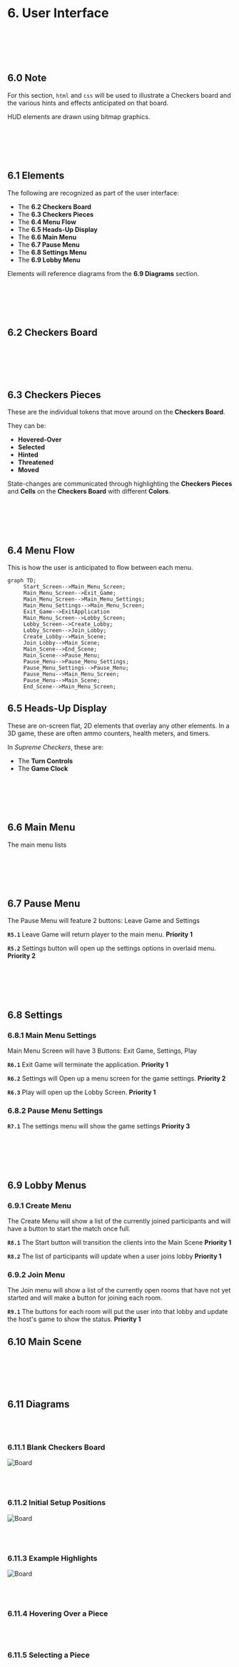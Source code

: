 







# 6. User Interface








<br><br><br><br>

## 6.0 Note
For this section, `html` and `css` will be used to illustrate a Checkers board and the various hints and effects anticipated on that board.

HUD elements are drawn using bitmap graphics.








<br><br><br><br>
<div style="break-after:page"></div>

## 6.1 Elements

The following are recognized as part of the user interface:
- The **6.2 Checkers Board**
- The **6.3 Checkers Pieces**
- The **6.4 Menu Flow**
- The **6.5 Heads-Up Display**
- The **6.6 Main Menu**
- The **6.7 Pause Menu**
- The **6.8 Settings Menu**
- The **6.9 Lobby Menu**

Elements will reference diagrams from the  **6.9 Diagrams** section.








<br><br><br><br>
<div style="break-after:page"></div>

## 6.2 Checkers Board








<br><br><br><br>
<div style="break-after:page"></div>

## 6.3 Checkers Pieces
These are the individual tokens that move around on the **Checkers Board**.

They can be:
- **Hovered-Over**
- **Selected**
- **Hinted**
- **Threatened**
- **Moved**

State-changes are communicated through highlighting the **Checkers Pieces** and **Cells** on the **Checkers Board** with different **Colors**.







<br><br><br><br>
<div style="break-after:page"></div>

## 6.4 Menu Flow

This is how the user is anticipated to flow between each menu.

```mermaid
graph TD;
     Start_Screen-->Main_Menu_Screen;
     Main_Menu_Screen-->Exit_Game;
     Main_Menu_Screen-->Main_Menu_Settings;
     Main_Menu_Settings-->Main_Menu_Screen;
     Exit_Game-->ExitApplication
     Main_Menu_Screen-->Lobby_Screen;
     Lobby_Screen-->Create_Lobby;
     Lobby_Screen-->Join_Lobby;
     Create_Lobby-->Main_Scene;
     Join_Lobby-->Main_Scene;
     Main_Scene-->End_Scene;
     Main_Scene-->Pause_Menu;
     Pause_Menu-->Pause_Menu_Settings;
     Pause_Menu_Settings-->Pause_Menu;
     Pause_Menu-->Main_Menu_Screen;
     Pause_Menu-->Main_Scene;
     End_Scene-->Main_Menu_Screen;
```








## 6.5 Heads-Up Display
These are on-screen flat, 2D elements that overlay any other elements. In a 3D game, these are often ammo counters, health meters, and timers.

In *Supreme Checkers*, these are:
- The **Turn Controls**
- The **Game Clock**










<br><br><br><br>
<div style="break-after:page"></div>

## 6.6 Main Menu
The main menu lists 








<br><br><br><br>
<div style="break-after:page"></div>

## 6.7 Pause Menu
The Pause Menu will feature 2 buttons: Leave Game and Settings

**`R5.1`** Leave Game will return player to the main menu. **Priority 1**

**`R5.2`** Settings button will open up the settings options in overlaid menu. **Priority 2**








<br><br><br><br>
<div style="break-after:page"></div>

## 6.8 Settings
### 6.8.1 Main Menu Settings
Main Menu Screen will have 3 Buttons: Exit Game, Settings, Play

**`R6.1`** Exit Game will terminate the application. **Priority 1**

**`R6.2`** Settings will Open up a menu screen for the game settings. **Priority 2**

**`R6.3`** Play will open up the Lobby Screen. **Priority 1**

### 6.8.2 Pause Menu Settings

**`R7.1`** The settings menu will show the game settings **Priority 3**








<br><br><br><br>
<div style="break-after:page"></div>

## 6.9 Lobby Menus
### 6.9.1 Create Menu
The Create Menu will show a list of the currently joined participants and will have a button to start the match once full.

**`R8.1`** The Start button will transition the clients into the Main Scene **Priority 1**

**`R8.2`** The list of participants will update when a user joins lobby **Priority 1**

### 6.9.2 Join Menu
The Join menu will show a list of the currently open rooms that have not yet started and will make a button for joining each room.

**`R9.1`** The buttons for each room will put the user into that lobby and update the host's game to show the status. **Priority 1**

## 6.10 Main Scene









<br><br><br><br>
<div style="break-after:page"></div>

## 6.11 Diagrams







<br><br>

### 6.11.1 Blank Checkers Board

<div style="width:70%">

![Board](img/board.svg)
</div>








<br><br>
<div style="break-after:page"></div>

### 6.11.2 Initial Setup Positions

<div style="width:70%">

![Board](img/board-setup.svg)
</div>








<br><br>
<div style="break-after:page"></div>

### 6.11.3 Example Highlights

<div style="width:70%">

![Board](img/board-highlights.svg)
</div>








<br><br>
<div style="break-after:page"></div>

### 6.11.4 Hovering Over a Piece








<br><br>
<div style="break-after:page"></div>

### 6.11.5 Selecting a Piece






